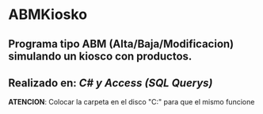 # ABMKiosko

## Programa tipo ABM (Alta/Baja/Modificacion) simulando un kiosco con productos.

## Realizado en: _C# y Access (SQL Querys)_

**ATENCION**: Colocar la carpeta en el disco "C:\" para que el mismo funcione
